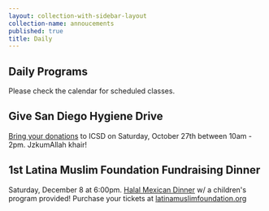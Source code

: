 ```yaml
---
layout: collection-with-sidebar-layout
collection-name: annoucements
published: true
title: Daily
---
```

## Daily Programs
Please check the calendar for scheduled classes.

## Give San Diego Hygiene Drive
[Bring your donations](http://www.icsd.org/events/hygiene-drive) to ICSD on Saturday, October 27th between 10am - 2pm. JzkumAllah khair!

## 1st Latina Muslim Foundation Fundraising Dinner
Saturday, December 8 at 6:00pm. [Halal Mexican Dinner](http://www.icsd.org/events/1st-latina-muslim-foundation-fundraising-dinner) w/ a children's program provided! Purchase your tickets at [latinamuslimfoundation.org](https://www.latinamuslimfoundation.org)

